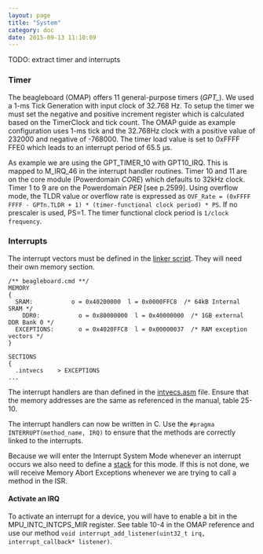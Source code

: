 ```yaml
---
layout: page
title: "System"
category: doc
date: 2015-09-13 11:10:09
---
```


TODO: extract timer and interrupts

### Timer
The beagleboard (OMAP) offers 11 general-purpose timers (*GPT_*). We used a 1-ms Tick Generation with input clock of 32.768 Hz. To setup the timer we must set the negative and positive increment register which is calculated based on the TimerClock and tick count. The OMAP guide as example configuration uses 1-ms tick and the 32.768Hz clock with a positive value of 232000 and negative of -768000. The timer load value is set to 0xFFFF FFE0 which leads to an interrupt period of 65.5 μs.

As example we are using the GPT_TIMER_10 with GPT10_IRQ. This is mapped to M_IRQ_46 in the interrupt handler routines. Timer 10 and 11 are on the core module (Powerdomain *CORE*) which defaults to 32kHz clock. Timer 1 to 9 are on the Powerdomain *PER* [see p.2599]. Using overflow mode, the TLDR value or overflow rate is expressed as `OVF_Rate = (0xFFFF FFFF - GPTn.TLDR + 1) * (timer-functional clock period) * PS`. If no prescaler is used, PS=1. The timer functional clock period is `1/clock frequency`.

### Interrupts

The interrupt vectors must be defined in the [linker script](https://github.com/flomath/fluxos/blob/master/beagleboard.cmd). They will need their own memory section. 

```
/** beagleboard.cmd **/
MEMORY
{
  SRAM:           o = 0x40200000  l = 0x0000FFC8  /* 64kB Internal SRAM */
 	DDR0:           o = 0x80000000  l = 0x40000000	/* 1GB external DDR Bank 0 */
  EXCEPTIONS:		o = 0x4020FFC8	l = 0x00000037	/* RAM exception vectors */
}

SECTIONS
{
  .intvecs    > EXCEPTIONS
...
```

The interrupt handlers are than defined in the [intvecs.asm](https://github.com/flomath/fluxos/blob/master/intvecs.asm) file. Ensure that the memory addresses are the same as referenced in the manual, table 25-10.

The interrupt handlers can now be written in C. Use the `#pragma INTERRUPT(method_name, IRQ)` to ensure that the methods are correctly linked to the interrupts.

Because we will enter the Interrupt System Mode whenever an interrupt occurs we also need to define a [stack](https://github.com/flomath/fluxos/blob/interrupts/boot.asm) for this mode. If this is not done, we will receive Memory Abort Exceptions whenever we are trying to call a method in the ISR.

#### Activate an IRQ

To activate an interrupt for a device, you will have to enable a bit in the MPU_INTC_INTCPS_MIR register. See table 10-4 in the OMAP reference and use our method `void interrupt_add_listener(uint32_t irq, interrupt_callback* listener)`.
